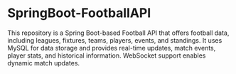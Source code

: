 # SpringBoot-FootballAPI
This repository is a Spring Boot-based Football API that offers football data, including leagues, fixtures, teams, players, events, and standings. It uses MySQL for data storage and provides real-time updates, match events, player stats, and historical information. WebSocket support enables dynamic match updates.
